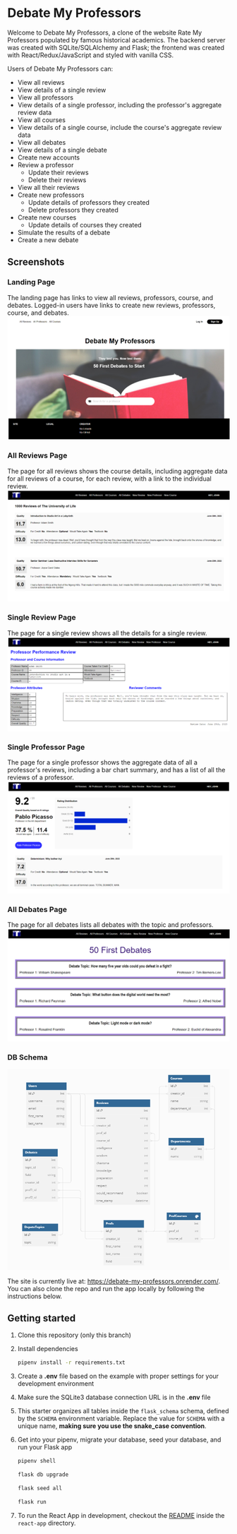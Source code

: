 # Debate My Professors
Welcome to Debate My Professors, a clone of the website Rate My Professors populated by famous historical academics. The backend server was created with SQLite/SQLAlchemy and Flask; the frontend was created with React/Redux/JavaScript and styled with vanilla CSS.

Users of Debate My Professors can:

* View all reviews
* View details of a single review
* View all professors
* View details of a single professor, including the professor's aggregate review data
* View all courses
* View details of a single course, include the course's aggregate review data
* View all debates
* View details of a single debate
* Create new accounts
* Review a professor
   * Update their reviews
   * Delete their reviews
* View all their reviews
* Create new professors
   * Update details of professors they created
   * Delete professors they created
* Create new courses
   * Update details of courses they created
* Simulate the results of a debate
* Create a new debate


## Screenshots
### Landing Page
The landing page has links to view all reviews, professors, course, and debates. Logged-in users have links to create new reviews, professors, course, and debates.
![img00](screenshots/debate0.png)
### All Reviews Page
The page for all reviews shows the course details, including aggregate data for all reviews of a course, for each review, with a link to the individual review.
![img01](screenshots/debate1.png)
### Single Review Page
The page for a single review shows all the details for a single review.
![img02](screenshots/debate2.png)
### Single Professor Page
The page for a single professor shows the aggregate data of all a professor's reviews, including a bar chart summary, and has a list of all the reviews of a professor.
![img03](screenshots/debate3.png)
### All Debates Page
The page for all debates lists all debates with the topic and professors.
![img04](screenshots/debate4.png)
### DB Schema
![img04](screenshots/debate5.png)


The site is currently live at: https://debate-my-professors.onrender.com/. You can also clone the repo and run the app locally by following the instructions below.

## Getting started
1. Clone this repository (only this branch)

2. Install dependencies

      ```bash
      pipenv install -r requirements.txt
      ```

3. Create a **.env** file based on the example with proper settings for your
   development environment

4. Make sure the SQLite3 database connection URL is in the **.env** file

5. This starter organizes all tables inside the `flask_schema` schema, defined
   by the `SCHEMA` environment variable.  Replace the value for
   `SCHEMA` with a unique name, **making sure you use the snake_case
   convention**.

6. Get into your pipenv, migrate your database, seed your database, and run your Flask app

   ```bash
   pipenv shell
   ```

   ```bash
   flask db upgrade
   ```

   ```bash
   flask seed all
   ```

   ```bash
   flask run
   ```

7. To run the React App in development, checkout the [README](./react-app/README.md) inside the `react-app` directory.
